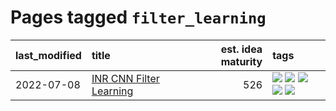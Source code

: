 # Pages tagged `filter_learning`

|last_modified|title|est. idea maturity|tags
|:---|:---|---:|:---|
|2022-07-08|[INR CNN Filter Learning](../INR_CNN_filter_learning.md)|526|[![](https://img.shields.io/badge/tag-CNN-7c795e)](../tags/CNN.md) [![](https://img.shields.io/badge/tag-INR-95bed6)](../tags/INR.md) [![](https://img.shields.io/badge/tag-deep_learning-1743a)](../tags/deep_learning.md) [![](https://img.shields.io/badge/tag-experimental-eac1b9)](../tags/experimental.md) [![](https://img.shields.io/badge/tag-filter_learning-c92725)](../tags/filter_learning.md)|